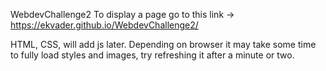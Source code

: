 
WebdevChallenge2
To display a page go to this link -> https://ekvader.github.io/WebdevChallenge2/

HTML, CSS, will add js later.
Depending on browser it may take some time to fully load styles and images, try refreshing it after a minute or two.
